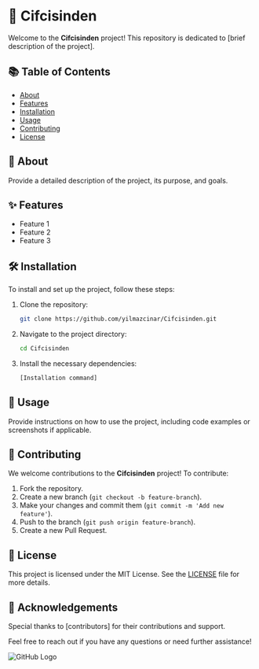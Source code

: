 # 🌾 Cifcisinden

Welcome to the **Cifcisinden** project! This repository is dedicated to [brief description of the project].

## 📚 Table of Contents
- [About](#about)
- [Features](#features)
- [Installation](#installation)
- [Usage](#usage)
- [Contributing](#contributing)
- [License](#license)

## 📖 About
Provide a detailed description of the project, its purpose, and goals.

## ✨ Features
- Feature 1
- Feature 2
- Feature 3

## 🛠️ Installation
To install and set up the project, follow these steps:

1. Clone the repository:
    ```bash
    git clone https://github.com/yilmazcinar/Cifcisinden.git
    ```
2. Navigate to the project directory:
    ```bash
    cd Cifcisinden
    ```
3. Install the necessary dependencies:
    ```bash
    [Installation command]
    ```

## 🚀 Usage
Provide instructions on how to use the project, including code examples or screenshots if applicable.

## 🤝 Contributing
We welcome contributions to the **Cifcisinden** project! To contribute:

1. Fork the repository.
2. Create a new branch (`git checkout -b feature-branch`).
3. Make your changes and commit them (`git commit -m 'Add new feature'`).
4. Push to the branch (`git push origin feature-branch`).
5. Create a new Pull Request.

## 📜 License
This project is licensed under the MIT License. See the [LICENSE](LICENSE) file for more details.

## 🌟 Acknowledgements
Special thanks to [contributors] for their contributions and support.

Feel free to reach out if you have any questions or need further assistance!

![GitHub Logo](https://avatars.githubusercontent.com/u/187036189?v=4)
